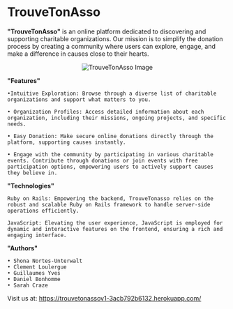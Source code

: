 # TrouveTonAsso

**"TrouveTonAsso"** is an online platform dedicated to discovering and supporting charitable organizations. Our mission is to simplify the donation process by creating a community where users can explore, engage, and make a difference in causes close to their hearts.

<p align="center">
  <img src="https://github.com/TrouveTonAssoTeam/TrouveTonAsso/assets/137758364/279f1cb8-6c39-4d26-a1b7-2ecbb2883c24" alt="TrouveTonAsso Image">
</p>

**"Features"**

    •Intuitive Exploration: Browse through a diverse list of charitable organizations and support what matters to you.

    • Organization Profiles: Access detailed information about each organization, including their missions, ongoing projects, and specific needs.

    • Easy Donation: Make secure online donations directly through the platform, supporting causes instantly.

    • Engage with the community by participating in various charitable events. Contribute through donations or join events with free participation options, empowering users to actively support causes they believe in.

**"Technologies"**

    Ruby on Rails: Empowering the backend, TrouveTonasso relies on the robust and scalable Ruby on Rails framework to handle server-side operations efficiently.

    JavaScript: Elevating the user experience, JavaScript is employed for dynamic and interactive features on the frontend, ensuring a rich and engaging interface.

**"Authors"**

    • Shona Nortes-Unterwalt 
    • Clement Loulergue
    • Guillaumes Yves
    • Daniel Bonhomme
    • Sarah Craze

Visit us at: https://trouvetonassov1-3acb792b6132.herokuapp.com/
